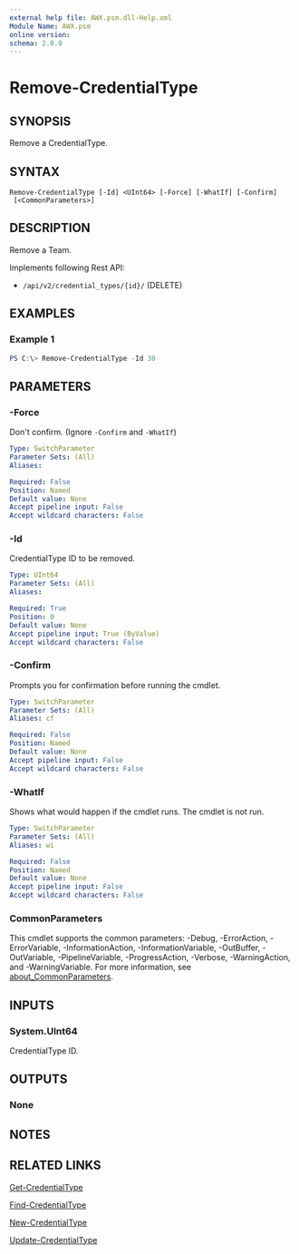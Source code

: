 ```yaml
---
external help file: AWX.psm.dll-Help.xml
Module Name: AWX.psm
online version:
schema: 2.0.0
---
```


# Remove-CredentialType

## SYNOPSIS
Remove a CredentialType.

## SYNTAX

```
Remove-CredentialType [-Id] <UInt64> [-Force] [-WhatIf] [-Confirm]
 [<CommonParameters>]
```

## DESCRIPTION
Remove a Team.

Implements following Rest API:  
- `/api/v2/credential_types/{id}/` (DELETE)

## EXAMPLES

### Example 1
```powershell
PS C:\> Remove-CredentialType -Id 30
```

## PARAMETERS

### -Force
Don't confirm. (Ignore `-Confirm` and `-WhatIf`)

```yaml
Type: SwitchParameter
Parameter Sets: (All)
Aliases:

Required: False
Position: Named
Default value: None
Accept pipeline input: False
Accept wildcard characters: False
```

### -Id
CredentialType ID to be removed.

```yaml
Type: UInt64
Parameter Sets: (All)
Aliases:

Required: True
Position: 0
Default value: None
Accept pipeline input: True (ByValue)
Accept wildcard characters: False
```

### -Confirm
Prompts you for confirmation before running the cmdlet.

```yaml
Type: SwitchParameter
Parameter Sets: (All)
Aliases: cf

Required: False
Position: Named
Default value: None
Accept pipeline input: False
Accept wildcard characters: False
```

### -WhatIf
Shows what would happen if the cmdlet runs.
The cmdlet is not run.

```yaml
Type: SwitchParameter
Parameter Sets: (All)
Aliases: wi

Required: False
Position: Named
Default value: None
Accept pipeline input: False
Accept wildcard characters: False
```

### CommonParameters
This cmdlet supports the common parameters: -Debug, -ErrorAction, -ErrorVariable, -InformationAction, -InformationVariable, -OutBuffer, -OutVariable, -PipelineVariable, -ProgressAction, -Verbose, -WarningAction, and -WarningVariable. For more information, see [about_CommonParameters](http://go.microsoft.com/fwlink/?LinkID=113216).

## INPUTS

### System.UInt64
CredentialType ID.

## OUTPUTS

### None
## NOTES

## RELATED LINKS

[Get-CredentialType](Get-CredentialType.md)

[Find-CredentialType](Find-CredentialType.md)

[New-CredentialType](New-CredentialType.md)

[Update-CredentialType](Update-CredentialType.md)
